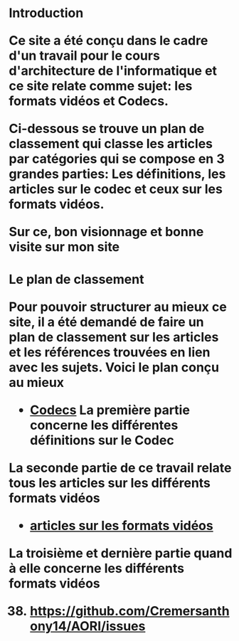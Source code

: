 <h1> Introduction 
 
 Ce site a été conçu dans le cadre d'un travail pour le cours d'architecture de l'informatique et ce site relate comme sujet: les formats vidéos et Codecs.

Ci-dessous se trouve un plan de classement qui classe les articles par catégories qui se compose en 3 grandes parties: Les définitions, les articles sur le codec et ceux sur les formats vidéos.

Sur ce, bon visionnage et bonne visite sur mon site

<h1>  Le plan de classement

Pour pouvoir structurer au mieux ce site, il a été demandé de faire un plan de classement sur les articles et les références trouvées en lien avec les sujets. Voici le plan conçu au mieux

- [Codecs](Codecs.md)
La première partie concerne les différentes définitions sur le Codec

 La seconde partie de ce travail relate tous les articles sur les différents formats vidéos

- [articles sur les formats vidéos](Formats_Vidéos.md)

La troisième et dernière partie quand à elle concerne les différents formats vidéos

38. https://github.com/Cremersanthony14/AORI/issues
